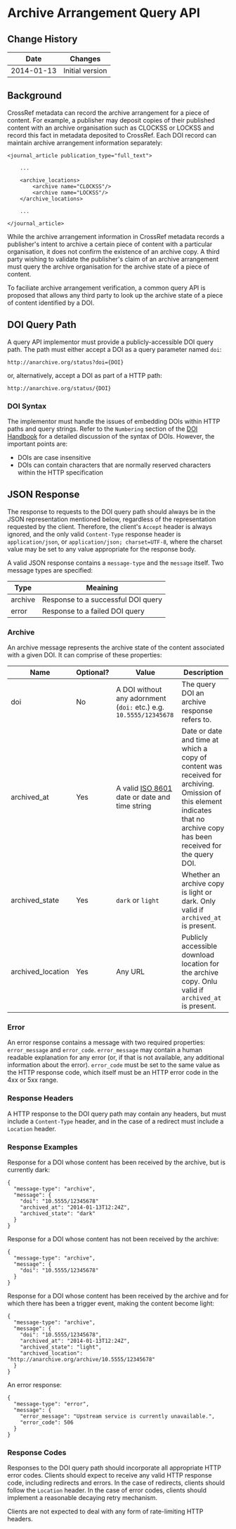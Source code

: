 Archive Arrangement Query API
=============================

## Change History

| Date | Changes |
|------|---------|
| 2014-01-13 | Initial version |

## Background

CrossRef metadata can record the archive arrangement for a piece of content. For example,
a publisher may deposit copies of their published content with an archive organisation
such as CLOCKSS or LOCKSS and record this fact in metadata deposited to CrossRef. Each
DOI record can maintain archive arrangement information separately:

    <journal_article publication_type="full_text">
    
        ...
		 
        <archive_locations>
	        <archive name="CLOCKSS"/>
		    <archive name="LOCKSS"/>
        </archive_locations>
    
        ...
    
    </journal_article>

While the archive arrangement information in CrossRef metadata records a publisher's
intent to archive a certain piece of content with a particular organisation, it does
not confirm the existence of an archive copy. A third party wishing to validate the
publisher's claim of an archive arrangement must query the archive organisation
for the archive state of a piece of content.

To faciliate archive arrangement verification, a common query API is proposed that
allows any third party to look up the archive state of a piece of content identified
by a DOI.

## DOI Query Path

A query API implementor must provide a publicly-accessible DOI query path. The path must
either accept a DOI as a query parameter named `doi`:

    http://anarchive.org/status?doi={DOI}

or, alternatively, accept a DOI as part of a HTTP path:

    http://anarchive.org/status/{DOI}

### DOI Syntax

The implementor must handle the issues of embedding DOIs within HTTP paths and query strings.
Refer to the `Numbering` section of the [DOI Handbook](http://www.doi.org/doi_handbook/2_Numbering.html) for a detailed discussion of the syntax of DOIs. However, the important points are:

- DOIs are case insensitive
- DOIs can contain characters that are normally reserved characters within the HTTP specification

## JSON Response

The response to requests to the DOI query path should always be in the JSON representation
mentioned below, regardless of the representation requested by the client. Therefore, the
client's `Accept` header is always ignored, and the only valid `Content-Type` response header
is `application/json`, or `application/json; charset=UTF-8`, where the charset value may
be set to any value appropriate for the response body.

A valid JSON response contains a `message-type` and the `message` itself. Two message types
are specified:

| Type | Meaining |
|------|----------|
| archive | Response to a successful DOI query |
| error | Response to a failed DOI query |

### Archive

An archive message represents the archive state of the content associated with a given
DOI. It can comprise of these properties:

| Name | Optional? | Value | Description |
|------|-----------|-------|-------------|
| doi | No | A DOI without any adornment (`doi:` etc.) e.g. `10.5555/12345678` | The query DOI an archive response refers to. |
| archived_at | Yes | A valid [ISO 8601](http://en.wikipedia.org/wiki/ISO_8601) date or date and time string | Date or date and time at which a copy of content was received for archiving. Omission of this element indicates that no archive copy has been received for the query DOI. |
| archived_state | Yes | `dark` or `light` | Whether an archive copy is light or dark. Only valid if `archived_at` is present. |
| archived_location | Yes | Any URL | Publicly accessible download location for the archive copy. Onlu valid if `archived_at` is present. |

### Error

An error response contains a message with two required properties: `error_message` and `error_code`. `error_message` may contain a human readable explanation for any error (or, if that is not available, any additional information about the error). `error_code` must be set to the same value as the HTTP response code, which itself must be an HTTP error code in the 4xx or 5xx range.

### Response Headers

A HTTP response to the DOI query path may contain any headers, but must include a `Content-Type`
header, and in the case of a redirect must include a `Location` header.

### Response Examples

Response for a DOI whose content has been received by the archive, but is currently dark:

    {
	  "message-type": "archive",
	  "message": {
	    "doi": "10.5555/12345678"
	    "archived_at": "2014-01-13T12:24Z",
		"archived_state": "dark"
      }
	}

Response for a DOI whose content has not been received by the archive:

    {
      "message-type": "archive",
	  "message": {
	    "doi": "10.5555/12345678"
	  }
	}

Response for a DOI whose content has been received by the archive and for which there
has been a trigger event, making the content become light:

    {
	  "message-type": "archive",
	  "message": {
        "doi": "10.5555/12345678",
		"archived_at": "2014-01-13T12:24Z",
		"archived_state": "light",
		"archived_location": "http://anarchive.org/archive/10.5555/12345678"
	  }
	}

An error response:

    {
	  "message-type": "error",
	  "message": {
	    "error_message": "Upstream service is currently unavailable.",
		"error_code": 506
	  }
	}

### Response Codes

Responses to the DOI query path should incorporate all appropriate HTTP error codes.
Clients should expect to receive any valid HTTP response code, including redirects
and errors. In the case of redirects, clients should follow the `Location` header.
In the case of error codes, clients should implement a reasonable decaying retry
mechanism.

Clients are not expected to deal with any form of rate-limiting HTTP headers.
